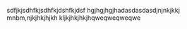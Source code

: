 sdfjkjsdhfkjsdhfkjdshfkjdsf
hgjhgjhgjhadasdasdasdjnjnkjkkj
mnbm,njkjhkjhjkh
kljkjhkjhkjhqweqweqweqwe